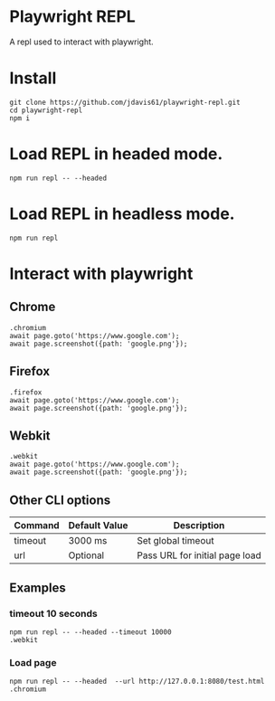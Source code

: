 # Playwright REPL

A repl used to interact with playwright.

# Install

```
git clone https://github.com/jdavis61/playwright-repl.git
cd playwright-repl
npm i
```

# Load REPL in headed mode.

```
npm run repl -- --headed
```

# Load REPL in headless mode.

```
npm run repl
```

# Interact with playwright

## Chrome

```
.chromium
await page.goto('https://www.google.com');
await page.screenshot({path: 'google.png'});
```

## Firefox

```
.firefox
await page.goto('https://www.google.com');
await page.screenshot({path: 'google.png'});
```

## Webkit

```
.webkit
await page.goto('https://www.google.com');
await page.screenshot({path: 'google.png'});
```

## Other CLI options

| Command | Default Value | Description                    |
| ------- | ------------- | ------------------------------ |
| timeout | 3000 ms       | Set global timeout             |
| url     | Optional      | Pass URL for initial page load |

## Examples

### timeout 10 seconds

```
npm run repl -- --headed --timeout 10000
.webkit
```

### Load page

```
npm run repl -- --headed  --url http://127.0.0.1:8080/test.html
.chromium
```
